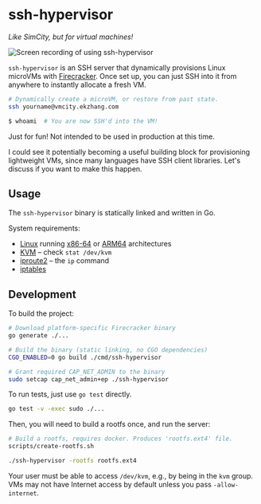 # ssh-hypervisor

_Like SimCity, but for virtual machines!_

![Screen recording of using ssh-hypervisor](https://i.imgur.com/AxtMjJL.gif)

`ssh-hypervisor` is an SSH server that dynamically provisions Linux microVMs with [Firecracker](https://github.com/firecracker-microvm/firecracker). Once set up, you can just SSH into it from anywhere to instantly allocate a fresh VM.

```bash
# Dynamically create a microVM, or restore from past state.
ssh yourname@vmcity.ekzhang.com

$ whoami  # You are now SSH'd into the VM!
```

Just for fun! Not intended to be used in production at this time.

I could see it potentially becoming a useful building block for provisioning lightweight VMs, since many languages have SSH client libraries. Let's discuss if you want to make this happen.

## Usage

The `ssh-hypervisor` binary is statically linked and written in Go.

System requirements:

- [Linux](https://en.wikipedia.org/wiki/Linux) running [x86-64](https://en.wikipedia.org/wiki/X86-64) or [ARM64](https://en.wikipedia.org/wiki/AArch64) architectures
- [KVM](https://linux-kvm.org/page/Main_Page) – check `stat /dev/kvm`
- [iproute2](https://en.wikipedia.org/wiki/Iproute2) – the `ip` command
- [iptables](https://en.wikipedia.org/wiki/Iptables)

<!-- Idle VMs are automatically suspended with a [snapshot](https://github.com/firecracker-microvm/firecracker/blob/main/docs/snapshotting/snapshot-support.md) that is stored on disk. If the same user logs in within a time period, they receive a snapshot of the previous VM state that gets resumed. -->

## Development

To build the project:

```bash
# Download platform-specific Firecracker binary
go generate ./...

# Build the binary (static linking, no CGO dependencies)
CGO_ENABLED=0 go build ./cmd/ssh-hypervisor

# Grant required CAP_NET_ADMIN to the binary
sudo setcap cap_net_admin+ep ./ssh-hypervisor
```

To run tests, just use `go test` directly.

```bash
go test -v -exec sudo ./...
```

Then, you will need to build a rootfs once, and run the server:

```bash
# Build a rootfs, requires docker. Produces 'rootfs.ext4' file.
scripts/create-rootfs.sh

./ssh-hypervisor -rootfs rootfs.ext4
```

Your user must be able to access `/dev/kvm`, e.g., by being in the `kvm` group. VMs may not have Internet access by default unless you pass `-allow-internet`.
